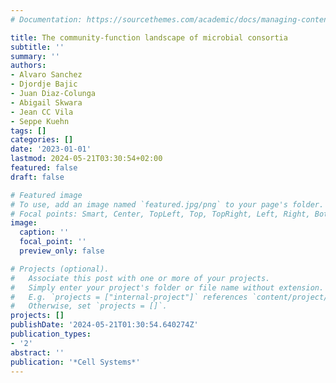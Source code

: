 ```yaml
---
# Documentation: https://sourcethemes.com/academic/docs/managing-content/

title: The community-function landscape of microbial consortia
subtitle: ''
summary: ''
authors:
- Alvaro Sanchez
- Djordje Bajic
- Juan Diaz-Colunga
- Abigail Skwara
- Jean CC Vila
- Seppe Kuehn
tags: []
categories: []
date: '2023-01-01'
lastmod: 2024-05-21T03:30:54+02:00
featured: false
draft: false

# Featured image
# To use, add an image named `featured.jpg/png` to your page's folder.
# Focal points: Smart, Center, TopLeft, Top, TopRight, Left, Right, BottomLeft, Bottom, BottomRight.
image:
  caption: ''
  focal_point: ''
  preview_only: false

# Projects (optional).
#   Associate this post with one or more of your projects.
#   Simply enter your project's folder or file name without extension.
#   E.g. `projects = ["internal-project"]` references `content/project/deep-learning/index.md`.
#   Otherwise, set `projects = []`.
projects: []
publishDate: '2024-05-21T01:30:54.640274Z'
publication_types:
- '2'
abstract: ''
publication: '*Cell Systems*'
---
```

